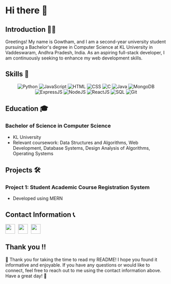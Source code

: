 # Hi there 👋

## Introduction 🙋‍♂️

Greetings! My name is Gowtham, and I am a second-year university student pursuing a Bachelor's degree in Computer Science at KL University in Vaddeswaram, Andhra Pradesh, India. As an aspiring full-stack developer, I am continuously seeking to enhance my web development skills.

## Skills 🚀

<div align="center">
    <img src="https://img.shields.io/badge/-Python-3776AB?style=flat-square&logo=python&logoColor=white" alt="Python">
    <img src="https://img.shields.io/badge/-JavaScript-F7DF1E?style=flat-square&logo=javascript&logoColor=black" alt="JavaScript">
    <img src="https://img.shields.io/badge/-HTML-E34F26?style=flat-square&logo=html5&logoColor=white" alt="HTML">
    <img src="https://img.shields.io/badge/-CSS-1572B6?style=flat-square&logo=css3&logoColor=white" alt="CSS">
    <img src="https://img.shields.io/badge/-C-A8B9CC?style=flat-square&logo=c&logoColor=white" alt="C">
    <img src="https://img.shields.io/badge/-Java-007396?style=flat-square&logo=java&logoColor=white" alt="Java">
    <img src="https://img.shields.io/badge/-MongoDB-47A248?style=flat-square&logo=mongodb&logoColor=white" alt="MongoDB">
    <img src="https://img.shields.io/badge/-ExpressJS-000000?style=flat-square&logo=express&logoColor=white" alt="ExpressJS">
    <img src="https://img.shields.io/badge/-NodeJS-339933?style=flat-square&logo=node.js&logoColor=white" alt="NodeJS">
    <img src="https://img.shields.io/badge/-ReactJS-61DAFB?style=flat-square&logo=react&logoColor=black" alt="ReactJS">
    <img src="https://img.shields.io/badge/-SQL-4479A1?style=flat-square&logo=postgresql&logoColor=white" alt="SQL">
    <img src="https://img.shields.io/badge/-Git-F05032?style=flat-square&logo=git&logoColor=white" alt="Git">
</div>

## Education 🎓

### Bachelor of Science in Computer Science

- KL University
- Relevant coursework: Data Structures and Algorithms, Web Development, Database Systems, Design Analysis of Algorithms, Operating Systems

## Projects 🛠️

### Project 1: Student Academic Course Registration System

- Developed using MERN

## Contact Information 📞

<div style="display:flex;">
    <img src="https://img.icons8.com/color/24/000000/gmail-new.png" style="width: 30px; height: 30px; margin-right: 10px;">
    <img src="https://img.icons8.com/fluent/24/000000/github.png" style="width: 30px; height: 30px; margin-right: 10px;">
    <img src="https://img.icons8.com/fluent/24/000000/linkedin.png" style="width: 30px; height: 30px;">
</div>

## Thank you !!

🎉 Thank you for taking the time to read my README! I hope you found it informative and enjoyable. If you have any questions or would like to connect, feel free to reach out to me using the contact information above. Have a great day! 👋
